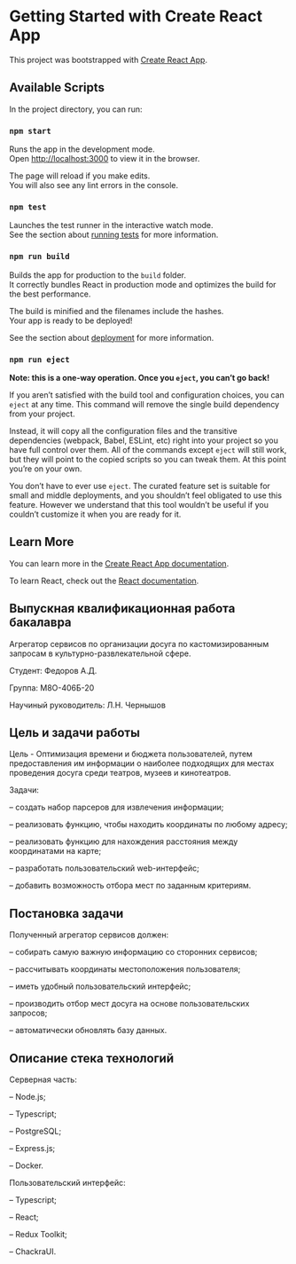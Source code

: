 # Getting Started with Create React App

This project was bootstrapped with [Create React App](https://github.com/facebook/create-react-app).

## Available Scripts

In the project directory, you can run:

### `npm start`

Runs the app in the development mode.\
Open [http://localhost:3000](http://localhost:3000) to view it in the browser.

The page will reload if you make edits.\
You will also see any lint errors in the console.

### `npm test`

Launches the test runner in the interactive watch mode.\
See the section about [running tests](https://facebook.github.io/create-react-app/docs/running-tests) for more information.

### `npm run build`

Builds the app for production to the `build` folder.\
It correctly bundles React in production mode and optimizes the build for the best performance.

The build is minified and the filenames include the hashes.\
Your app is ready to be deployed!

See the section about [deployment](https://facebook.github.io/create-react-app/docs/deployment) for more information.

### `npm run eject`

**Note: this is a one-way operation. Once you `eject`, you can’t go back!**

If you aren’t satisfied with the build tool and configuration choices, you can `eject` at any time. This command will remove the single build dependency from your project.

Instead, it will copy all the configuration files and the transitive dependencies (webpack, Babel, ESLint, etc) right into your project so you have full control over them. All of the commands except `eject` will still work, but they will point to the copied scripts so you can tweak them. At this point you’re on your own.

You don’t have to ever use `eject`. The curated feature set is suitable for small and middle deployments, and you shouldn’t feel obligated to use this feature. However we understand that this tool wouldn’t be useful if you couldn’t customize it when you are ready for it.

## Learn More

You can learn more in the [Create React App documentation](https://facebook.github.io/create-react-app/docs/getting-started).

To learn React, check out the [React documentation](https://reactjs.org/).


## Выпускная квалификационная работа бакалавра

Агрегатор сервисов по организации досуга по кастомизированным запросам в культурно-развлекательной сфере.

Студент: Федоров А.Д.

Группа: М8О-406Б-20

Научиный руководитель: Л.Н. Чернышов

## Цель и задачи работы

Цель - Оптимизация времени и бюджета пользователей, путем предоставления им информации о наиболее подходящих для местах проведения досуга среди театров, музеев и кинотеатров.


Задачи:

– создать набор парсеров для извлечения информации;

– реализовать функцию, чтобы находить координаты по любому адресу;

– реализовать функцию для нахождения расстояния между координатами на карте;

– разработать пользовательский web-интерфейс;

– добавить возможность отбора мест по заданным критериям.



## Постановка задачи

Полученный агрегатор сервисов должен: 

– собирать самую важную информацию со сторонних сервисов;

– рассчитывать координаты местоположения пользователя;

– иметь удобный пользовательский интерфейс;

– производить отбор мест досуга на основе пользовательских запросов;

– автоматически обновлять базу данных.


## Описание стека технологий

Серверная часть:

– Node.js;

– Typescript;

– PostgreSQL;

– Express.js;

– Docker.

Пользовательский интерфейс:

– Typescript;

– React;

– Redux Toolkit;

– ChackraUI.

